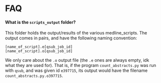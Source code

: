 # FAQ

#### What is the `scripts_output` folder?

This folder holds the output/results of the various medline_scripts.  The output comes in pairs, and have the following naming convention:

```
[name_of_script].e[qsub_job_id]
[name_of_script].o[qsub_job_id]
```

We only care about the `.o` output file (the `.e` ones are always empty, idk what they are used for).  That is, if the program `count_abstracts.py` was run with `qsub`, and was given id `e397715`, its output would have the filename `count_abstracts.py.o397715`.
